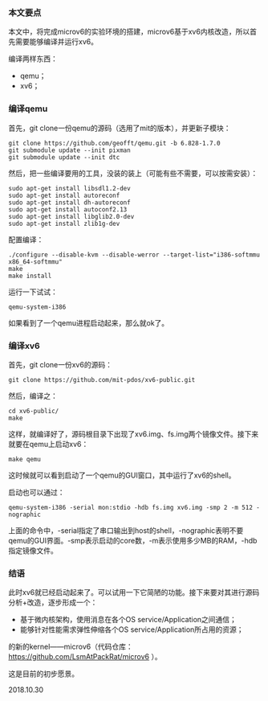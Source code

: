 ### 本文要点

本文中，将完成microv6的实验环境的搭建，microv6基于xv6内核改造，所以首先需要能够编译并运行xv6。

编译两样东西：

- qemu；
- xv6；

### 编译qemu

首先，git clone一份qemu的源码（选用了mit的版本），并更新子模块：

```shell
git clone https://github.com/geofft/qemu.git -b 6.828-1.7.0
git submodule update --init pixman
git submodule update --init dtc
```

然后，把一些编译要用的工具，没装的装上（可能有些不需要，可以按需安装）：

```shell
sudo apt-get install libsdl1.2-dev
sudo apt-get install autoreconf
sudo apt-get install dh-autoreconf
sudo apt-get install autoconf2.13
sudo apt-get install libglib2.0-dev
sudo apt-get install zlib1g-dev
```

配置编译：

```shell
./configure --disable-kvm --disable-werror --target-list="i386-softmmu x86_64-softmmu"
make
make install
```

运行一下试试：

```shell
qemu-system-i386
```

如果看到了一个qemu进程启动起来，那么就ok了。



### 编译xv6

首先，git clone一份xv6的源码：

```shell
git clone https://github.com/mit-pdos/xv6-public.git
```

然后，编译之：

```shell
cd xv6-public/
make
```

这样，就编译好了，源码根目录下出现了xv6.img、fs.img两个镜像文件。接下来就要在qemu上启动xv6：

```shell
make qemu
```

这时候就可以看到启动了一个qemu的GUI窗口，其中运行了xv6的shell。

启动也可以通过：

```shell
qemu-system-i386 -serial mon:stdio -hdb fs.img xv6.img -smp 2 -m 512 -nographic
```

上面的命令中，-serial指定了串口输出到host的shell，-nographic表明不要qemu的GUI界面。-smp表示启动的core数，-m表示使用多少MB的RAM，-hdb指定镜像文件。



### 结语

此时xv6就已经启动起来了。可以试用一下它简陋的功能。接下来要对其进行源码分析+改造，逐步形成一个：

- 基于微内核架构，使用消息在各个OS service/Application之间通信；
- 能够针对性能需求弹性伸缩各个OS service/Application所占用的资源；

的新的kernel——microv6（代码仓库：https://github.com/LsmAtPackRat/microv6 ）。



这是目前的初步愿景。

2018.10.30